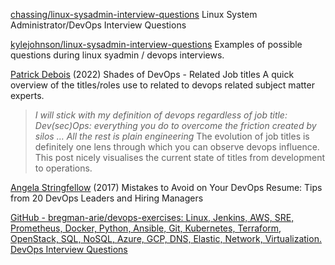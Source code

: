 
[chassing/linux-sysadmin-interview-questions](https://github.com/chassing/linux-sysadmin-interview-questions)
Linux System Administrator/DevOps Interview Questions

[kylejohnson/linux-sysadmin-interview-questions](https://github.com/kylejohnson/linux-sysadmin-interview-questions/blob/master/test.md)
Examples of possible questions during linux syadmin / devops interviews.

[Patrick Debois](https://www.jedi.be/blog/2022/02/11/shades-of-devops-roles/)
(2022) Shades of DevOps - Related Job titles
A quick overview of the titles/roles use to related to devops related subject matter experts. 
> _I will stick with my definition of devops regardless of job title:_
> _Dev(sec)Ops: everything you do to overcome the friction created by silos … All the rest is plain engineering_
The evolution of job titles is definitely one lens through which you can observe devops influence. This post nicely visualises the current state of titles from development to operations.

[Angela Stringfellow](https://stackify.com/devops-resume-mistakes/)
(2017) Mistakes to Avoid on Your DevOps Resume: Tips from 20 DevOps Leaders and Hiring Managers

[GitHub - bregman-arie/devops-exercises: Linux, Jenkins, AWS, SRE, Prometheus, Docker, Python, Ansible, Git, Kubernetes, Terraform, OpenStack, SQL, NoSQL, Azure, GCP, DNS, Elastic, Network, Virtualization. DevOps Interview Questions](https://github.com/bregman-arie/devops-exercises)
